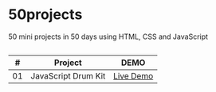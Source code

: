 ﻿# 50projects

50 mini projects in 50 days using HTML, CSS and JavaScript

##

| # | Project | DEMO |
| --- | --- | --- |
| 01 | JavaScript Drum Kit | [Live Demo](https://jayredk.github.io/JavaScript30/01-expanding_cards) |

